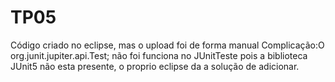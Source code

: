 # TP05
Código criado no eclipse, mas o upload foi de forma manual
Complicação:O org.junit.jupiter.api.Test; não foi funciona no JUnitTeste pois a biblioteca JUnit5 não esta presente, o proprio eclipse da a solução de adicionar.
